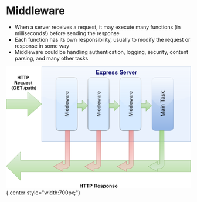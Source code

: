 # Middleware

<div class="smaller">

* When a server receives a request, it may execute many functions (in milliseconds!) before sending the response
* Each function has its own responsibility, usually to modify the request or response in some way
* Middleware could be handling authentication, logging, security, content parsing, and many other tasks

</div>

![Middleware Diagram](node_intro_express_middleware.png){.center style="width:700px;"}